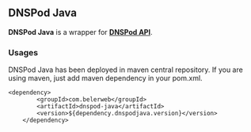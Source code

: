 ## DNSPod Java ##

**DNSPod Java** is a wrapper for **[DNSPod API](https://support.dnspod.cn/Support/api)**.

### Usages ###

DNSPod Java has been deployed in maven central repository. If you are using maven, just add maven dependency in your pom.xml.

  	<dependency>
			<groupId>com.belerweb</groupId>
			<artifactId>dnspod-java</artifactId>
			<version>${dependency.dnspodjava.version}</version>
		</dependency>


